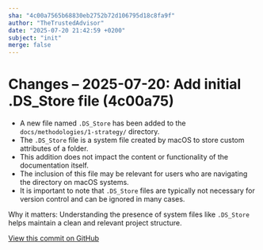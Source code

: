 ```yaml
---
sha: "4c00a7565b68830eb2752b72d106795d18c8fa9f"
author: "TheTrustedAdvisor"
date: "2025-07-20 21:42:59 +0200"
subject: "init"
merge: false
---
```


# Changes – 2025-07-20: Add initial .DS_Store file (4c00a75)

- A new file named `.DS_Store` has been added to the `docs/methodologies/1-strategy/` directory.
- The `.DS_Store` file is a system file created by macOS to store custom attributes of a folder.
- This addition does not impact the content or functionality of the documentation itself.
- The inclusion of this file may be relevant for users who are navigating the directory on macOS systems.
- It is important to note that `.DS_Store` files are typically not necessary for version control and can be ignored in many cases.

Why it matters: Understanding the presence of system files like `.DS_Store` helps maintain a clean and relevant project structure.

[View this commit on GitHub](https://github.com/TheTrustedAdvisor/FabricAdoptionFramework/commit/4c00a7565b68830eb2752b72d106795d18c8fa9f)

